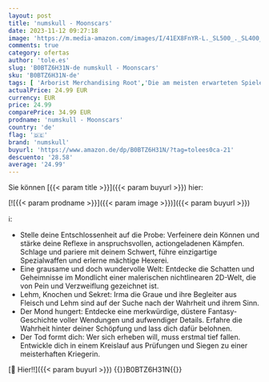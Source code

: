 ```yaml
---
layout: post
title: 'numskull - Moonscars'
date: 2023-11-12 09:27:18
image: 'https://m.media-amazon.com/images/I/41EX8FnYR-L._SL500_._SL400_.jpg'
comments: true
category: ofertas
author: 'tole.es'
slug: 'B0BTZ6H31N-de numskull - Moonscars'
sku: 'B0BTZ6H31N-de'
tags: [ 'Arborist Merchandising Root','Die am meisten erwarteten Spiele','Games','Nintendo Switch','Self Service','Special Features Stores','Spiele für Nintendo Switch','f8b54e7c-b5af-44fa-ab8d-ed3fc1641e33_0','f8b54e7c-b5af-44fa-ab8d-ed3fc1641e33_301','f8b54e7c-b5af-44fa-ab8d-ed3fc1641e33_9201','numskull','🇩🇪', ]
actualPrice: 24.99 EUR
currency: EUR
price: 24.99
comparePrice: 34.99 EUR
prodname: 'numskull - Moonscars'
country: 'de'
flag: '🇩🇪'
brand: 'numskull'
buyurl: 'https://www.amazon.de/dp/B0BTZ6H31N/?tag=tolees0ca-21'
descuento: '28.58'
average: '24.99'
---
```


Sie können [{{< param title >}}]({{< param buyurl >}}) hier:

[![{{< param prodname >}}]({{< param image >}})]({{< param buyurl >}})

ℹ️:

- Stelle deine Entschlossenheit auf die Probe: Verfeinere dein Können und stärke deine Reflexe in anspruchsvollen, actiongeladenen Kämpfen. Schlage und pariere mit deinem Schwert, führe einzigartige Spezialwaffen und erlerne mächtige Hexerei.
- Eine grausame und doch wundervolle Welt: Entdecke die Schatten und Geheimnisse im Mondlicht einer malerischen nichtlinearen 2D-Welt, die von Pein und Verzweiflung gezeichnet ist.
- Lehm, Knochen und Sekret: Irma die Graue und ihre Begleiter aus Fleisch und Lehm sind auf der Suche nach der Wahrheit und ihrem Sinn.
- Der Mond hungert: Entdecke eine merkwürdige, düstere Fantasy-Geschichte voller Wendungen und aufwendiger Details. Erfahre die Wahrheit hinter deiner Schöpfung und lass dich dafür belohnen.
- Der Tod formt dich: Wer sich erheben will, muss erstmal tief fallen. Entwickle dich in einem Kreislauf aus Prüfungen und Siegen zu einer meisterhaften Kriegerin.

[🛒 Hier!!]({{< param buyurl >}})
{{<world>}}B0BTZ6H31N{{</world>}}

